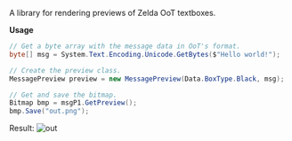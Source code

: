 A library for rendering previews of Zelda OoT textboxes.

<b>Usage</b>
```csharp
// Get a byte array with the message data in OoT's format.
byte[] msg = System.Text.Encoding.Unicode.GetBytes($"Hello world!");

// Create the preview class.
MessagePreview preview = new MessagePreview(Data.BoxType.Black, msg);

// Get and save the bitmap.
Bitmap bmp = msgP1.GetPreview();
bmp.Save("out.png");
```
Result:
![out](https://user-images.githubusercontent.com/43761362/130130470-b00bb939-e525-4d93-9365-5175393c166d.png)



